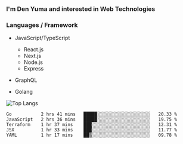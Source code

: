 ### I'm Den Yuma and interested in Web Technologies

### Languages / Framework
- JavaScript/TypeScript
  - React.js
  - Next.js
  - Node.js
  - Express

- GraphQL

- Golang


![Top Langs](https://github-readme-stats.vercel.app/api/top-langs/?username=denyuma&layout=compact)

<!--START_SECTION:waka-->
```text
Go           2 hrs 41 mins   █████░░░░░░░░░░░░░░░░░░░░   20.33 % 
JavaScript   2 hrs 36 mins   █████░░░░░░░░░░░░░░░░░░░░   19.75 % 
Terraform    1 hr 37 mins    ███░░░░░░░░░░░░░░░░░░░░░░   12.31 % 
JSX          1 hr 33 mins    ███░░░░░░░░░░░░░░░░░░░░░░   11.77 % 
YAML         1 hr 17 mins    ██▒░░░░░░░░░░░░░░░░░░░░░░   09.78 % 
```
<!--END_SECTION:waka-->
